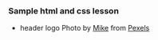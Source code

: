 ### Sample html and css lesson

- header logo Photo by [Mike](https://www.pexels.com/@mikebirdy?utm_content=attributionCopyText&utm_medium=referral&utm_source=pexels) from [Pexels](https://www.pexels.com/photo/miniature-convertible-car-132539/?utm_content=attributionCopyText&utm_medium=referral&utm_source=pexels)
